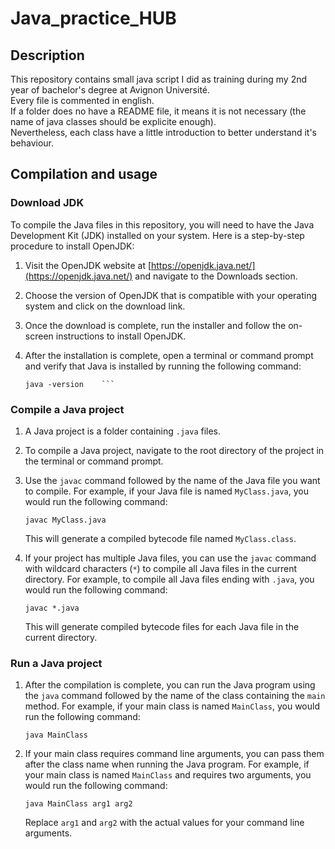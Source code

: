 # Java_practice_HUB

## Description

This repository contains small java script I did as training during my 2nd year of bachelor's degree at Avignon Université.<br>
Every file is commented in english.<br>
If a folder does no have a README file, it means it is not necessary (the name of java classes should be explicite enough).<br>
Nevertheless, each class have a little introduction to better understand it's behaviour.<br>

## Compilation and usage

### Download JDK

To compile the Java files in this repository, you will need to have the Java Development Kit (JDK) installed on your system. Here is a step-by-step procedure to install OpenJDK:

1. Visit the OpenJDK website at [https://openjdk.java.net/](https://openjdk.java.net/) and navigate to the Downloads section.

2. Choose the version of OpenJDK that is compatible with your operating system and click on the download link.

3. Once the download is complete, run the installer and follow the on-screen instructions to install OpenJDK.

4. After the installation is complete, open a terminal or command prompt and verify that Java is installed by running the following command:

    ```shell
    java -version    ```

### Compile a Java project

1. A Java project is a folder containing `.java` files.

2. To compile a Java project, navigate to the root directory of the project in the terminal or command prompt.

3. Use the `javac` command followed by the name of the Java file you want to compile. For example, if your Java file is named `MyClass.java`, you would run the following command:

    ```shell
    javac MyClass.java
    ```

   This will generate a compiled bytecode file named `MyClass.class`.

4. If your project has multiple Java files, you can use the `javac` command with wildcard characters (`*`) to compile all Java files in the current directory. For example, to compile all Java files ending with `.java`, you would run the following command:

    ```shell
    javac *.java
    ```

   This will generate compiled bytecode files for each Java file in the current directory.

### Run a Java project

1. After the compilation is complete, you can run the Java program using the `java` command followed by the name of the class containing the `main` method. For example, if your main class is named `MainClass`, you would run the following command:

    ```shell
    java MainClass
    ```

2. If your main class requires command line arguments, you can pass them after the class name when running the Java program. For example, if your main class is named `MainClass` and requires two arguments, you would run the following command:

    ```shell
    java MainClass arg1 arg2
    ```

    Replace `arg1` and `arg2` with the actual values for your command line arguments.